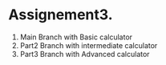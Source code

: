 # Assignement3.
1. Main Branch with Basic calculator
2. Part2 Branch with intermediate calculator
3. Part3 Branch with Advanced calculator

